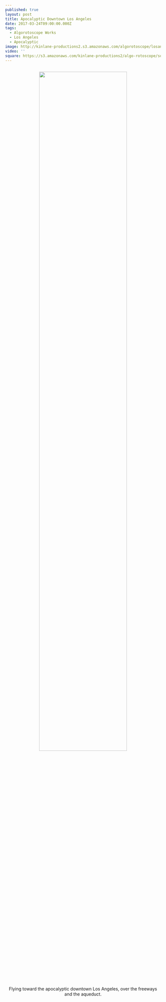 ```yaml
---
published: true
layout: post
title: Apocalyptic Downtown Los Angeles
date: 2017-03-24T09:00:00.000Z
tags:
  - Algorotoscope Works
  - Los Angeles
  - Apocalyptic
image: http://kinlane-productions2.s3.amazonaws.com/algorotoscope/losangelescloudy/dali_three/file-00_00_35_50.jpg
video: ''
square: https://s3.amazonaws.com/kinlane-productions2/algo-rotoscope/square/file-00_00_35_50_los_angeles_square.jpg
---
```

<p align="center"><img src="{{ page.image }}" width="75%" style="padding: 15px;" /></p>
<center>Flying toward the apocalyptic downtown Los Angeles, over the freeways and the aqueduct.</center>
